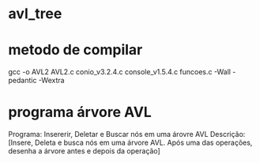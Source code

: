 # avl_tree

# metodo de compilar 

gcc -o AVL2 AVL2.c conio_v3.2.4.c console_v1.5.4.c funcoes.c -Wall -pedantic -Wextra 


# programa árvore AVL

Programa: Insererir, Deletar e Buscar nós em uma árovre AVL
Descrição: [Insere, Deleta e busca nós em uma árvore AVL. Após uma das operações, desenha a árvore antes e depois da operação] 
